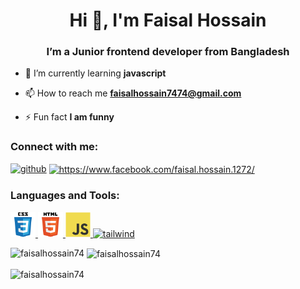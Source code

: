 <h1 align="center">Hi 👋, I'm Faisal Hossain</h1>
<h3 align="center">I’m a Junior frontend developer from Bangladesh</h3>

- 🌱 I’m currently learning **javascript**

- 📫 How to reach me **faisalhossain7474@gmail.com**

- ⚡ Fun fact **I am funny**

<h3 align="left">Connect with me:</h3>
<p align="left">
<a href="https://github.com/Faisalhossain74">
   <img src="https://camo.githubusercontent.com/970d360848b0457c5192633c0a0126f2569d6adc07938077aa91e635426ba19d/68747470733a2f2f63646e2e6a7364656c6976722e6e65742f6e706d2f73696d706c652d69636f6e7340332e302e312f69636f6e732f6769746875622e737667" alt="github" height="40" width="40" data-canonical-src="https://cdn.jsdelivr.net/npm/simple-icons@3.0.1/icons/github.svg" style="max-width: 100%;"></a>
  <a href="https://fb.com/https://www.facebook.com/faisal.hossain.1272/" target="blank"><img align="center" src="https://raw.githubusercontent.com/rahuldkjain/github-profile-readme-generator/master/src/images/icons/Social/facebook.svg" alt="https://www.facebook.com/faisal.hossain.1272/" height="40" width="40" /></a>
</p>

<h3 align="left">Languages and Tools:</h3>
<p align="left"> <a href="https://www.w3schools.com/css/" target="_blank" rel="noreferrer"> <img src="https://raw.githubusercontent.com/devicons/devicon/master/icons/css3/css3-original-wordmark.svg" alt="css3" width="40" height="40"/> </a> <a href="https://www.w3.org/html/" target="_blank" rel="noreferrer"> <img src="https://raw.githubusercontent.com/devicons/devicon/master/icons/html5/html5-original-wordmark.svg" alt="html5" width="40" height="40"/> </a> <a href="https://developer.mozilla.org/en-US/docs/Web/JavaScript" target="_blank" rel="noreferrer"> <img src="https://raw.githubusercontent.com/devicons/devicon/master/icons/javascript/javascript-original.svg" alt="javascript" width="40" height="40"/> </a> <a href="https://tailwindcss.com/" target="_blank" rel="noreferrer"> <img src="https://www.vectorlogo.zone/logos/tailwindcss/tailwindcss-icon.svg" alt="tailwind" width="40" height="40"/> </a> </p>

<p><img align="left" src="https://github-readme-stats.vercel.app/api/top-langs?username=faisalhossain74&show_icons=true&locale=en&layout=compact" alt="faisalhossain74" /></p>

<p>&nbsp;<img align="center" src="https://github-readme-stats.vercel.app/api?username=faisalhossain74&show_icons=true&locale=en" alt="faisalhossain74" /></p>

<p><img align="center" src="https://github-readme-streak-stats.herokuapp.com/?user=faisalhossain74&" alt="faisalhossain74" /></p>



<!---
Faisalhossain74/Faisalhossain74 is a ✨ special ✨ repository because its `README.md` (this file) appears on your GitHub profile.
You can click the Preview link to take a look at your changes.
--->
